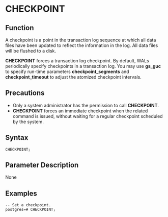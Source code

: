 # CHECKPOINT<a name="EN-US_TOPIC_0257854930"></a>

## Function<a name="en-us_topic_0237122089_en-us_topic_0059778147_s45168794daa74bc2a308ea3c943e0a93"></a>

A checkpoint is a point in the transaction log sequence at which all data files have been updated to reflect the information in the log. All data files will be flushed to a disk.

**CHECKPOINT**  forces a transaction log checkpoint. By default, WALs periodically specify checkpoints in a transaction log. You may use  **gs\_guc**  to specify run-time parameters  **checkpoint\_segments**  and  **checkpoint\_timeout**  to adjust the atomized checkpoint intervals.

## Precautions<a name="en-us_topic_0237122089_en-us_topic_0059778147_s86cf086bf81043cba0f2133b169b333d"></a>

-   Only a system administrator has the permission to call  **CHECKPOINT**.
-   **CHECKPOINT**  forces an immediate checkpoint when the related command is issued, without waiting for a regular checkpoint scheduled by the system.

## Syntax<a name="en-us_topic_0237122089_en-us_topic_0059778147_s9089f4a8029c4cdaaf4f52fc3153da03"></a>

```
CHECKPOINT;
```

## Parameter Description<a name="en-us_topic_0237122089_en-us_topic_0059778147_sf5626489e88940cda9697ac4b596920d"></a>

None

## Examples<a name="en-us_topic_0237122089_en-us_topic_0059778147_s09b9f59580a44f179986ca468bb6eb57"></a>

```
-- Set a checkpoint.
postgres=# CHECKPOINT;
```


